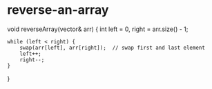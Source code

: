 # reverse-an-array

void reverseArray(vector<int>& arr) {
    int left = 0, right = arr.size() - 1;

    while (left < right) {
        swap(arr[left], arr[right]);  // swap first and last element
        left++;
        right--;
    }
}
